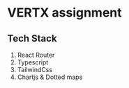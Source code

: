 # VERTX assignment

## Tech Stack
1. React Router
2. Typescript
3. TailwindCss
4. Chartjs & Dotted maps
